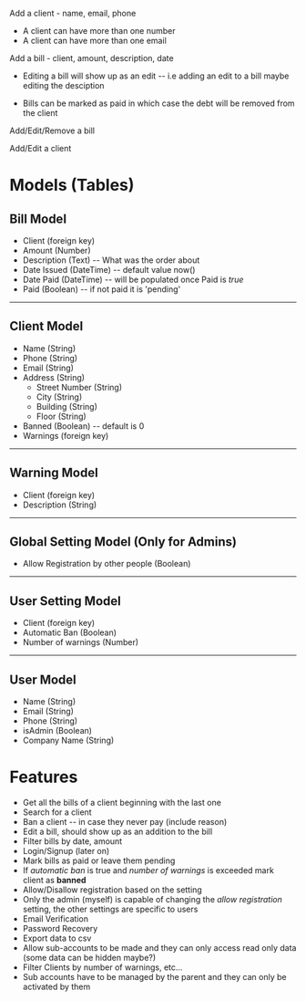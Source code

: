 Add a client - name, email, phone

- A client can have more than one number
- A client can have more than one email

Add a bill - client, amount, description, date

- Editing a bill will show up as an edit -- i.e adding an edit to a bill maybe editing the desciption

- Bills can be marked as paid in which case the debt will be removed from the client

Add/Edit/Remove a bill

Add/Edit a client

# Models (Tables)

## Bill Model

- Client (foreign key)
- Amount (Number)
- Description (Text) -- What was the order about
- Date Issued (DateTime) -- default value now()
- Date Paid (DateTime) -- will be populated once Paid is _true_
- Paid (Boolean) -- if not paid it is 'pending'

---

## Client Model

- Name (String)
- Phone (String)
- Email (String)
- Address (String)
  - Street Number (String)
  - City (String)
  - Building (String)
  - Floor (String)
- Banned (Boolean) -- default is 0
- Warnings (foreign key)

---

## Warning Model

- Client (foreign key)
- Description (String)

---

## Global Setting Model (Only for **Admins**)

- Allow Registration by other people (Boolean)

---

## User Setting Model

- Client (foreign key)
- Automatic Ban (Boolean)
- Number of warnings (Number)

---

## User Model

- Name (String)
- Email (String)
- Phone (String)
- isAdmin (Boolean)
- Company Name (String)

# Features

- Get all the bills of a client beginning with the last one
- Search for a client
- Ban a client -- in case they never pay (include reason)
- Edit a bill, should show up as an addition to the bill
- Filter bills by date, amount
- Login/Signup (later on)
- Mark bills as paid or leave them pending
- If _automatic ban_ is true and _number of warnings_ is exceeded mark client as **banned**
- Allow/Disallow registration based on the setting
- Only the admin (myself) is capable of changing the _allow registration_ setting, the other settings are specific to users
- Email Verification
- Password Recovery
- Export data to csv
- Allow sub-accounts to be made and they can only access read only data (some data can be hidden maybe?)
- Filter Clients by number of warnings, etc...
- Sub accounts have to be managed by the parent and they can only be activated by them
